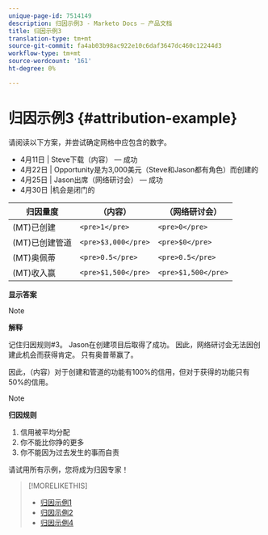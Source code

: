 ```yaml
---
unique-page-id: 7514149
description: 归因示例3 - Marketo Docs — 产品文档
title: 归因示例3
translation-type: tm+mt
source-git-commit: fa4ab03b98ac922e10c6daf3647dc460c12244d3
workflow-type: tm+mt
source-wordcount: '161'
ht-degree: 0%

---
```



# 归因示例3 {#attribution-example}

请阅读以下方案，并尝试确定网格中应包含的数字。

* 4月11日 | Steve下载（内容） — 成功
* 4月22日 | Opportunity是为3,000美元（Steve和Jason都有角色）而创建的
* 4月25日 | Jason出席（网络研讨会） — 成功
* 4月30日 |机会是闭门的

| 归因量度 | （内容） | （网络研讨会） |
|---|---|---|
| (MT)已创建 | `<pre>1</pre>` | `<pre>0</pre>` |
| (MT)已创建管道 | `<pre>$3,000</pre>` | `<pre>$0</pre>` |
| (MT)奥佩蒂 | `<pre>0.5</pre>` | `<pre>0.5</pre>` |
| (MT)收入赢 | `<pre>$1,500</pre>` | `<pre>$1,500</pre>` |

**显示答案**

>[!NOTE]
>
>**解释**
>
>记住归因规则#3。 Jason在创建项目后取得了成功。 因此，网络研讨会无法因创建此机会而获得肯定。 只有奥普蒂赢了。
>
>因此，（内容）对于创建和管道的功能有100%的信用，但对于获得的功能只有50%的信用。

>[!NOTE]
>
>**归因规则**
>
>1. 信用被平均分配
>1. 你不能比你挣的更多
>1. 你不能因为过去发生的事而自责


请试用所有示例，您将成为归因专家！

>[!MORELIKETHIS]
>
>* [归因示例1](/help/marketo/product-docs/reporting/revenue-cycle-analytics/revenue-tools/attribution/attribution-example-1.md)
>* [归因示例2](/help/marketo/product-docs/reporting/revenue-cycle-analytics/revenue-tools/attribution/attribution-example-2.md)
>* [归因示例4](/help/marketo/product-docs/reporting/revenue-cycle-analytics/revenue-tools/attribution/attribution-example-4.md)

